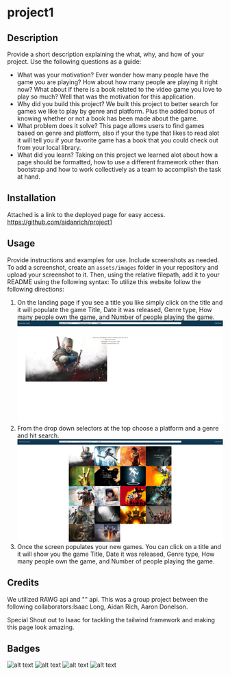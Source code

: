 # project1
## Description
Provide a short description explaining the what, why, and how of your project. Use the following questions as a guide:
- What was your motivation? Ever wonder how many people have the game you are playing? How about how many people are playing it right now? What about if there is a book related to the video game you love to play so much? Well that was the motivation for this application. 
- Why did you build this project? We built this project to better search for games we like to play by genre and platform. Plus the added bonus of knowing whether or not a book has been made about the game. 
- What problem does it solve? This page allows users to find games based on genre and platform, also if your the type that likes to read alot it will tell you if your favorite game has a book that you could check out from your local library. 
- What did you learn? Taking on this project we learned alot about how a page should be formatted, how to use a different framework other than bootstrap and how to work collectively as a team to accomplish the task at hand. 
## Installation
Attached is a link to the deployed page for easy access. https://github.com/aidanrich/project1
## Usage
Provide instructions and examples for use. Include screenshots as needed.
To add a screenshot, create an `assets/images` folder in your repository and upload your screenshot to it. Then, using the relative filepath, add it to your README using the following syntax:
To utilize this website follow the following directions:
1. On the landing page if you see a title you like simply click on the title and it will populate the game Title, Date it was released, Genre type, How many people own the game, and Number of people playing the game. ![alt text](assets/images/witcher.png)
2. From the drop down selectors at the top choose a platform and a genre and hit search.
![alt text](assets/images/drop_down_search.png)
3. Once the screen populates your new games. You can click on a title and it will show you the game Title, Date it was released, Genre type, How many people own the game, and Number of people playing the game.
   
## Credits
We utilized RAWG api and "" api.
This was a group project between the following collaborators:Isaac Long, Aidan Rich, Aaron Donelson.

Special Shout out to Isaac for tackling the tailwind framework and making this page look amazing.

## Badges
![alt text](https://img.shields.io/badge/Index-HTML-yellowgreen)
![alt text](https://img.shields.io/badge/Style-CSS-blue)
![alt text](https://img.shields.io/badge/Script-JS-brightgreen)
![alt text](https://img.shields.io/badge/JQuery-JQuery-orange)

